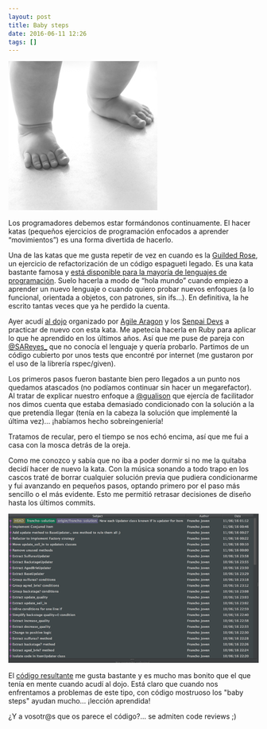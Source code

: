 ```yaml
---
layout: post
title: Baby steps
date: 2016-06-11 12:26
tags: []
---
```

![baby steps](/assets/baby_steps.jpg)

Los programadores debemos estar formándonos continuamente. El hacer katas (pequeños ejercicios de programación enfocados a aprender “movimientos”) es una forma divertida de hacerlo.

Una de las katas que me gusta repetir de vez en cuando es la [Guilded Rose](https://github.com/francho/kata-gilded-rose-ruby/blob/master/README_es.md), un ejercicio de refactorización de un código espagueti legado. Es una kata bastante famosa y [está disponible para la mayoría de lenguajes de programación](https://github.com/emilybache/GildedRose-Refactoring-Kata). Suelo hacerla a modo de “hola mundo” cuando empiezo a aprender un nuevo lenguaje o cuando quiero probar nuevos enfoques (a lo funcional, orientada a objetos, con patrones, sin ifs…). En definitiva, la he escrito tantas veces que ya he perdido la cuenta.

Ayer acudí [al dojo](https://agile-aragon.org/2016/06/02/fridaydojo-kata-gilded-rose-segunda-parte/) organizado por [Agile Aragon](https://twitter.com/agilearagon) y los [Senpai Devs](https://twitter.com/senpaidevs) a practicar de nuevo con esta kata. Me apetecía hacerla en Ruby para aplicar lo que he aprendido en los últimos años. Así que me puse de pareja con [@SAReyes_](https://twitter.com/sareyes_) que no conocía el lenguaje y quería probarlo. Partimos de un código cubierto por unos tests que encontré por internet (me gustaron por el uso de la librería rspec/given). 

Los primeros pasos fueron bastante bien pero llegados a un punto nos quedamos atascados (no podíamos continuar sin hacer un megarefactor). Al tratar de explicar nuestro enfoque a [@gualison](https://twitter.com/gualison) que ejercía de facilitador nos dimos cuenta que estaba demasiado condicionado con la solución a la que pretendía llegar (tenía en la cabeza la solución que implementé la última vez)… ¡habíamos hecho sobreingeniería! 

Tratamos de recular, pero el tiempo se nos echó encima, así que me fui a casa con la mosca detrás de la oreja. 

Como me conozco y sabía que no iba a poder dormir si no me la quitaba decidí hacer de nuevo la kata. Con la música sonando a todo trapo en los cascos traté de borrar cualquier solución previa que pudiera condicionarme y fui avanzando en pequeños pasos, optando primero por el paso más sencillo o el más evidente. Esto me permitió retrasar decisiones de diseño hasta los últimos commits. 

[![](/assets/kata-gilded-rose-history.png)](https://github.com/francho/kata-gilded-rose-ruby/commits/francho-solution)

El [código resultante](https://github.com/francho/kata-gilded-rose-ruby/tree/francho-solution) me gusta bastante y es mucho mas bonito que el que tenía en mente cuando acudí al dojo. Está claro que cuando nos enfrentamos a problemas de este tipo, con código mostruoso los "baby steps" ayudan mucho... ¡lección aprendida!

¿Y a vosotr@s que os parece el código?... se admiten code reviews ;)
